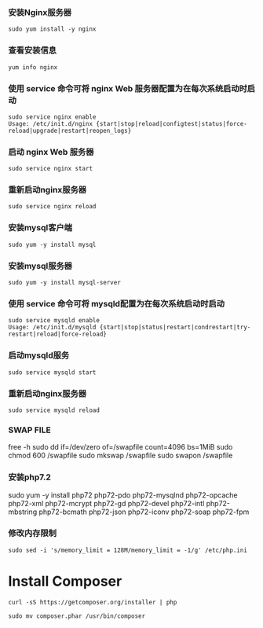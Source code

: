 ### 安装Nginx服务器
```shell
sudo yum install -y nginx
```
### 查看安装信息
```shell
yum info nginx
```
### 使用 service 命令可将 nginx Web 服务器配置为在每次系统启动时启动
```shell
sudo service nginx enable
Usage: /etc/init.d/nginx {start|stop|reload|configtest|status|force-reload|upgrade|restart|reopen_logs}
```
### 启动 nginx Web 服务器
```shell
sudo service nginx start
```
### 重新启动nginx服务器
```shell
sudo service nginx reload
```

### 安装mysql客户端
```shell
sudo yum -y install mysql
```
### 安装mysql服务器
```shell
sudo yum -y install mysql-server
```
### 使用 service 命令可将 mysqld配置为在每次系统启动时启动
```shell
sudo service mysqld enable
Usage: /etc/init.d/mysqld {start|stop|status|restart|condrestart|try-restart|reload|force-reload}
```
### 启动mysqld服务
```shell
sudo service mysqld start
```
### 重新启动nginx服务器
```shell
sudo service mysqld reload
```

### SWAP FILE
free -h
sudo dd if=/dev/zero of=/swapfile count=4096 bs=1MiB
sudo chmod 600 /swapfile
sudo mkswap /swapfile
sudo swapon /swapfile

### 安装php7.2
sudo yum -y install php72 php72-pdo php72-mysqlnd php72-opcache php72-xml php72-mcrypt php72-gd php72-devel php72-intl php72-mbstring php72-bcmath php72-json php72-iconv php72-soap php72-fpm
### 修改内存限制
```shell
sudo sed -i 's/memory_limit = 128M/memory_limit = -1/g' /etc/php.ini
```

# Install Composer
```shell
curl -sS https://getcomposer.org/installer | php
```
```shell
sudo mv composer.phar /usr/bin/composer
```